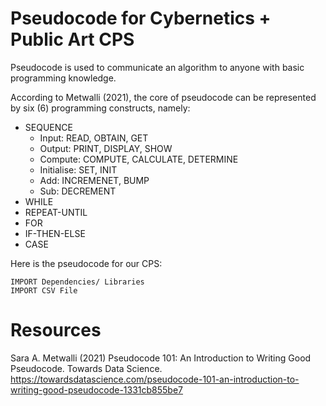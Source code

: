 # Pseudocode for Cybernetics + Public Art CPS  

Pseudocode is used to communicate an algorithm to anyone with basic programming knowledge.

According to Metwalli (2021), the core of pseudocode can be represented by six (6) programming constructs, namely:
*   SEQUENCE
    *   Input: READ, OBTAIN, GET
    *   Output: PRINT, DISPLAY, SHOW
    *   Compute: COMPUTE, CALCULATE, DETERMINE 
    *   Initialise: SET, INIT
    *   Add: INCREMENET, BUMP
    *   Sub: DECREMENT
*   WHILE 
*   REPEAT-UNTIL
*   FOR
*   IF-THEN-ELSE
*   CASE

Here is the pseudocode for our CPS:

    IMPORT Dependencies/ Libraries 
    IMPORT CSV File 
    
    
    
    
    
    
# Resources 

Sara A. Metwalli (2021) Pseudocode 101: An Introduction to Writing Good Pseudocode. Towards Data Science. https://towardsdatascience.com/pseudocode-101-an-introduction-to-writing-good-pseudocode-1331cb855be7


    
    
